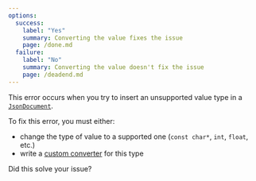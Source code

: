 ```yaml
---
options:
  success:
    label: "Yes"
    summary: Converting the value fixes the issue
    page: /done.md
  failure:
    label: "No"
    summary: Converting the value doesn't fix the issue
    page: /deadend.md
---
```


This error occurs when you try to insert an unsupported value type in a [`JsonDocument`](/v7/api/jsondocument/).

To fix this error, you must either:

* change the type of value to a supported one (`const char*`, `int`, `float`, etc.)
* write a [custom converter](/news/2021/05/04/version-6-18-0/) for this type

Did this solve your issue?
